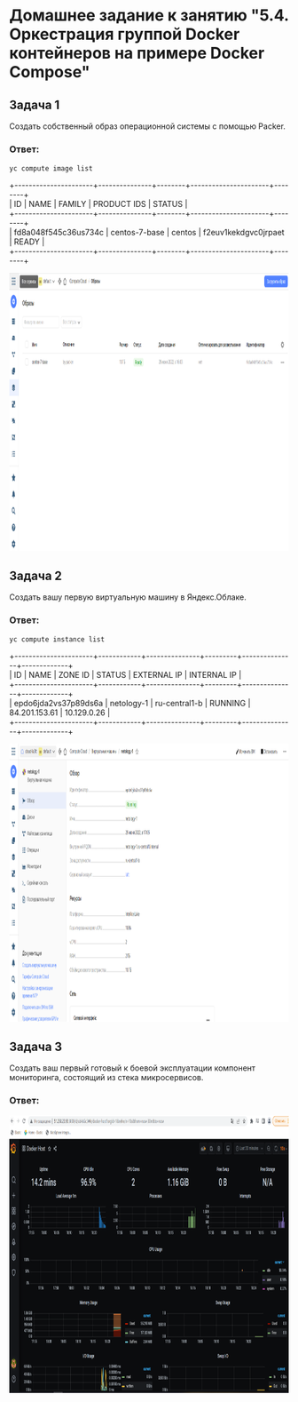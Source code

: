 # Домашнее задание к занятию "5.4. Оркестрация группой Docker контейнеров на примере Docker Compose"


## Задача 1

Создать собственный образ операционной системы с помощью Packer.

### Ответ:  
```
yc compute image list
```  
+----------------------+---------------+--------+----------------------+--------+  
|          ID          |     NAME      | FAMILY |     PRODUCT IDS      | STATUS |  
+----------------------+---------------+--------+----------------------+--------+  
| fd8a048f545c36us734c | centos-7-base | centos | f2euv1kekdgvc0jrpaet | READY  |  
+----------------------+---------------+--------+----------------------+--------+  
  
<p align="center">
  <img width="800" height="500" src="./assets/1.png">
</p>

## Задача 2

Создать вашу первую виртуальную машину в Яндекс.Облаке.


### Ответ:  
```
yc compute instance list
```
+----------------------+------------+---------------+---------+---------------+-------------+  
|          ID          |    NAME    |    ZONE ID    | STATUS  |  EXTERNAL IP  | INTERNAL IP |  
+----------------------+------------+---------------+---------+---------------+-------------+  
| epdo6jda2vs37p89ds6a | netology-1 | ru-central1-b | RUNNING | 84.201.153.61 | 10.129.0.26 |  
+----------------------+------------+---------------+---------+---------------+-------------+  

<p align="center">
  <img width="800" height="500" src="./assets/2.png">
</p>

## Задача 3

Создать ваш первый готовый к боевой эксплуатации компонент мониторинга, состоящий из стека микросервисов.

### Ответ:  
<p align="center">
  <img width="800" height="500" src="./assets/3.png">
</p>
